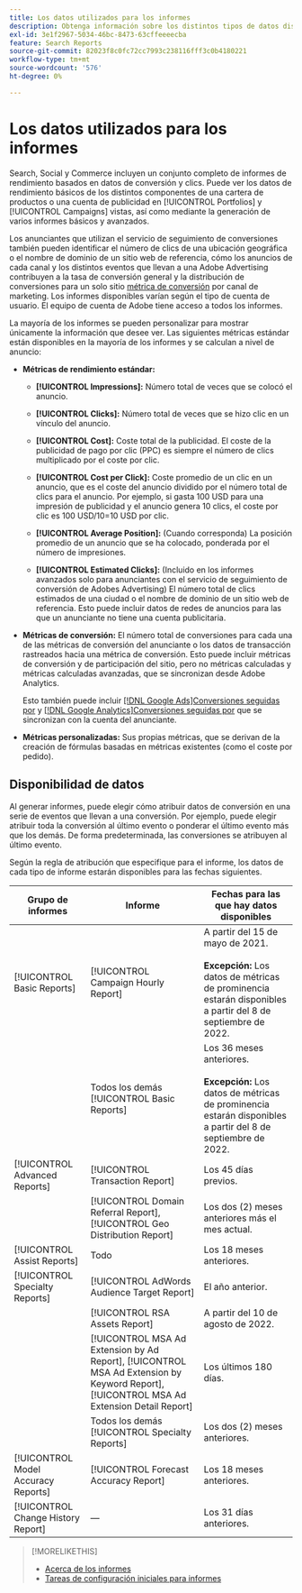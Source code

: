 ```yaml
---
title: Los datos utilizados para los informes
description: Obtenga información sobre los distintos tipos de datos disponibles en las vistas de datos y los informes personalizados.
exl-id: 3e1f2967-5034-46bc-8473-63cffeeeecba
feature: Search Reports
source-git-commit: 82023f8c0fc72cc7993c238116fff3c0b4180221
workflow-type: tm+mt
source-wordcount: '576'
ht-degree: 0%

---
```


# Los datos utilizados para los informes

Search, Social y Commerce incluyen un conjunto completo de informes de rendimiento basados en datos de conversión y clics. Puede ver los datos de rendimiento básicos de los distintos componentes de una cartera de productos o una cuenta de publicidad en [!UICONTROL Portfolios] y [!UICONTROL Campaigns] vistas, así como mediante la generación de varios informes básicos y avanzados.

Los anunciantes que utilizan el servicio de seguimiento de conversiones también pueden identificar el número de clics de una ubicación geográfica o el nombre de dominio de un sitio web de referencia, cómo los anuncios de cada canal y los distintos eventos que llevan a una Adobe Advertising contribuyen a la tasa de conversión general y la distribución de conversiones para un solo sitio [métrica de conversión](/help/search-social-commerce/admin/transaction-properties/transaction-property-about.md) por canal de marketing. Los informes disponibles varían según el tipo de cuenta de usuario. El equipo de cuenta de Adobe tiene acceso a todos los informes.

La mayoría de los informes se pueden personalizar para mostrar únicamente la información que desee ver. Las siguientes métricas estándar están disponibles en la mayoría de los informes y se calculan a nivel de anuncio:

* **Métricas de rendimiento estándar:**

   * **[!UICONTROL Impressions]:** Número total de veces que se colocó el anuncio.

   * **[!UICONTROL Clicks]:** Número total de veces que se hizo clic en un vínculo del anuncio.

   * **[!UICONTROL Cost]:** Coste total de la publicidad. El coste de la publicidad de pago por clic (PPC) es siempre el número de clics multiplicado por el coste por clic.

   * **[!UICONTROL Cost per Click]:** Coste promedio de un clic en un anuncio, que es el coste del anuncio dividido por el número total de clics para el anuncio. Por ejemplo, si gasta 100 USD para una impresión de publicidad y el anuncio genera 10 clics, el coste por clic es 100 USD/10=10 USD por clic.

   * **[!UICONTROL Average Position]:** (Cuando corresponda) La posición promedio de un anuncio que se ha colocado, ponderada por el número de impresiones.

   * **[!UICONTROL Estimated Clicks]:** (Incluido en los informes avanzados solo para anunciantes con el servicio de seguimiento de conversión de Adobes Advertising) El número total de clics estimados de una ciudad o el nombre de dominio de un sitio web de referencia. Esto puede incluir datos de redes de anuncios para las que un anunciante no tiene una cuenta publicitaria.

* **Métricas de conversión:** El número total de conversiones para cada una de las métricas de conversión del anunciante o los datos de transacción rastreados hacia una métrica de conversión. Esto puede incluir métricas de conversión y de participación del sitio, pero no métricas calculadas y métricas calculadas avanzadas, que se sincronizan desde Adobe Analytics.

  Esto también puede incluir [[!DNL Google Ads]Conversiones seguidas por](/help/search-social-commerce/campaign-management/introduction/google-conversion-data.md) y [[!DNL Google Analytics]Conversiones seguidas por](/help/search-social-commerce/admin/data-sources/data-source-about.md) que se sincronizan con la cuenta del anunciante.

* **Métricas personalizadas:** Sus propias métricas, que se derivan de la creación de fórmulas basadas en métricas existentes (como el coste por pedido).

## Disponibilidad de datos

Al generar informes, puede elegir cómo atribuir datos de conversión en una serie de eventos que llevan a una conversión. Por ejemplo, puede elegir atribuir toda la conversión al último evento o ponderar el último evento más que los demás. De forma predeterminada, las conversiones se atribuyen al último evento.

Según la regla de atribución que especifique para el informe, los datos de cada tipo de informe estarán disponibles para las fechas siguientes.

| Grupo de informes | Informe | Fechas para las que hay datos disponibles |
|---|---|---|
| [!UICONTROL Basic Reports] | [!UICONTROL Campaign Hourly Report] | A partir del 15 de mayo de 2021.<br><br><b>Excepción:</b> Los datos de métricas de prominencia estarán disponibles a partir del 8 de septiembre de 2022. |
| | Todos los demás [!UICONTROL Basic Reports] | Los 36 meses anteriores.<br><br><b>Excepción:</b> Los datos de métricas de prominencia estarán disponibles a partir del 8 de septiembre de 2022. |
| [!UICONTROL Advanced Reports] | [!UICONTROL Transaction Report] | Los 45 días previos. |
| | [!UICONTROL Domain Referral Report], [!UICONTROL Geo Distribution Report] | Los dos (2) meses anteriores más el mes actual. |
| [!UICONTROL Assist Reports] | Todo | Los 18 meses anteriores. |
| [!UICONTROL Specialty Reports] | [!UICONTROL AdWords Audience Target Report] | El año anterior. |
| | [!UICONTROL RSA Assets Report] | A partir del 10 de agosto de 2022. |
| | [!UICONTROL MSA Ad Extension by Ad Report], [!UICONTROL MSA Ad Extension by Keyword Report], [!UICONTROL MSA Ad Extension Detail Report] | Los últimos 180 días. |
| | Todos los demás [!UICONTROL Specialty Reports] | Los dos (2) meses anteriores. |
| [!UICONTROL Model Accuracy Reports] | [!UICONTROL Forecast Accuracy Report] | Los 18 meses anteriores. |
| [!UICONTROL Change History Report] | — | Los 31 días anteriores. |

>[!MORELIKETHIS]
>
>* [Acerca de los informes](report-about.md)
>* [Tareas de configuración iniciales para informes](initial-setup.md)
